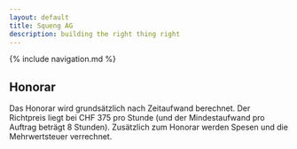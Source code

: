 ```yaml
---
layout: default
title: Squeng AG
description: building the right thing right
---
```


{% include navigation.md %}

## Honorar

Das Honorar wird grundsätzlich nach Zeitaufwand berechnet. Der Richtpreis liegt bei CHF 375 pro Stunde (und der Mindestaufwand pro Auftrag beträgt 8 Stunden). Zusätzlich zum Honorar werden Spesen und die Mehrwertsteuer verrechnet.
